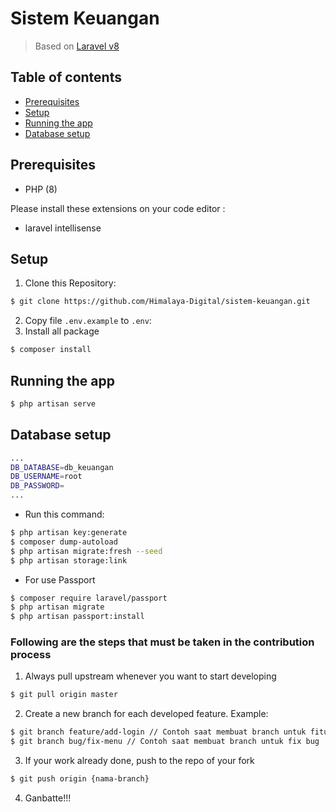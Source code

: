 # Sistem Keuangan
> Based on [Laravel v8](https://laravel.com)

## Table of contents

- [Prerequisites](#prerequisites)
- [Setup](#setup)
- [Running the app](#running-the-app)
- [Database setup](#database-setup)

## Prerequisites

- PHP (8)

Please install these extensions on your code editor :

- laravel intellisense

## Setup

1. Clone this Repository:
```sh
$ git clone https://github.com/Himalaya-Digital/sistem-keuangan.git
```
2. Copy file `.env.example` to `.env`:
3. Install all package
```sh
$ composer install
```



## Running the app

```sh
$ php artisan serve
```

## Database setup

```sh
...
DB_DATABASE=db_keuangan
DB_USERNAME=root
DB_PASSWORD=
...
```

- Run this command:
```sh
$ php artisan key:generate
$ composer dump-autoload
$ php artisan migrate:fresh --seed
$ php artisan storage:link
```
- For use Passport
```sh
$ composer require laravel/passport
$ php artisan migrate
$ php artisan passport:install
```


### Following are the steps that must be taken in the contribution process
1. Always pull upstream whenever you want to start developing
```sh
$ git pull origin master
```
2. Create a new branch for each developed feature. Example:
```sh
$ git branch feature/add-login // Contoh saat membuat branch untuk fitur baru
$ git branch bug/fix-menu // Contoh saat membuat branch untuk fix bug
```
3. If your work already done, push to the repo of your fork
```sh
$ git push origin {nama-branch}
```
4. Ganbatte!!!
